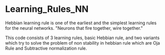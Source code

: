 # Learning_Rules_NN
Hebbian learning rule is one of the earliest and the simplest learning rules for the neural networks. "Neurons that fire together, wire together."

This code consists of 3 learning rules, basic Hebbian rule, and two variants which try to solve the problem of non stability in hebbian rule which are Oja Rule and Subtractive normalization rule.
